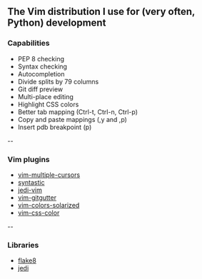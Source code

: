 ## The Vim distribution I use for (very often, Python) development

### Capabilities

* PEP 8 checking
* Syntax checking
* Autocompletion
* Divide splits by 79 columns
* Git diff preview
* Multi-place editing
* Highlight CSS colors
* Better tab mapping (Ctrl-t, Ctrl-n, Ctrl-p)
* Copy and paste mappings (,y and ,p)
* Insert pdb breakpoint (<leader>p)

--

### Vim plugins

* [vim-multiple-cursors](https://github.com/terryma/vim-multiple-cursors)
* [syntastic](https://github.com/scrooloose/syntastic)
* [jedi-vim](https://github.com/davidhalter/jedi-vim)
* [vim-gitgutter](https://github.com/airblade/vim-gitgutter)
* [vim-colors-solarized](https://github.com/altercation/vim-colors-solarized)
* [vim-css-color](https://github.com/skammer/vim-css-color)

--

### Libraries

* [flake8](https://pypi.python.org/pypi/flake8)
* [jedi](https://pypi.python.org/pypi/jedi/0.5b5)
